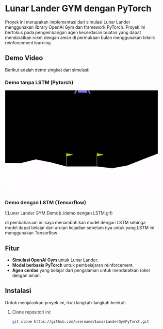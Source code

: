 # Lunar Lander GYM dengan PyTorch

Proyek ini merupakan implementasi dari simulasi Lunar Lander menggunakan library OpenAI Gym dan framework PyTorch. Proyek ini berfokus pada pengembangan agen kecerdasan buatan yang dapat mendaratkan roket dengan aman di permukaan bulan menggunakan teknik reinforcement learning.

## Demo Video

Berikut adalah demo singkat dari simulasi:

### Demo tanpa LSTM (Pytorch)

![Lunar Lander GYM Demo](./demo.gif)

### Demo dengan LSTM (Tensorflow)

![Lunar Lander GYM Demo](./demo dengan LSTM.gif)

di pembaharuan ini saya menambah kan model dengan LSTM sehinga model dapat belajar dari urutan kejadian sebelum nya untuk yang LSTM ini menggunakan Tensorflow

## Fitur

- **Simulasi OpenAI Gym** untuk Lunar Lander.
- **Model berbasis PyTorch** untuk pembelajaran reinforcement.
- **Agen cerdas** yang belajar dari pengalaman untuk mendaratkan roket dengan aman.

## Instalasi

Untuk menjalankan proyek ini, ikuti langkah-langkah berikut:

1. Clone repositori ini:
   ```bash
   git clone https://github.com/username/LunarLanderGymPyTorch.git
   ```
